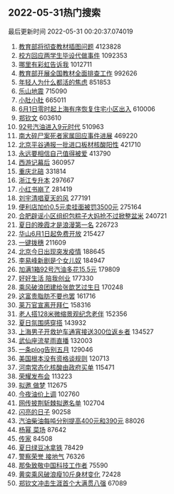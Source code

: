 ## 2022-05-31热门搜索 
最后更新时间 2022-05-31 00:20:37.074019 
1. [教育部将彻查教材插图问题](https://s.weibo.com/weibo?q=%23%E6%95%99%E8%82%B2%E9%83%A8%E5%B0%86%E5%BD%BB%E6%9F%A5%E6%95%99%E6%9D%90%E6%8F%92%E5%9B%BE%E9%97%AE%E9%A2%98%23&Refer=top) 4123828
1. [校方回应两学生毕设代做事件](https://s.weibo.com/weibo?q=%23%E6%A0%A1%E6%96%B9%E5%9B%9E%E5%BA%94%E4%B8%A4%E5%AD%A6%E7%94%9F%E6%AF%95%E8%AE%BE%E4%BB%A3%E5%81%9A%E4%BA%8B%E4%BB%B6%23&Refer=top) 1092353
1. [哪里有彩虹告诉我](https://s.weibo.com/weibo?q=%23%E5%93%AA%E9%87%8C%E6%9C%89%E5%BD%A9%E8%99%B9%E5%91%8A%E8%AF%89%E6%88%91%23&Refer=top) 1012711
1. [教育部开展全国教材全面排查工作](https://s.weibo.com/weibo?q=%23%E6%95%99%E8%82%B2%E9%83%A8%E5%BC%80%E5%B1%95%E5%85%A8%E5%9B%BD%E6%95%99%E6%9D%90%E5%85%A8%E9%9D%A2%E6%8E%92%E6%9F%A5%E5%B7%A5%E4%BD%9C%23&Refer=top) 992626
1. [年轻人为什么都活的焦虑](https://s.weibo.com/weibo?q=%23%E5%B9%B4%E8%BD%BB%E4%BA%BA%E4%B8%BA%E4%BB%80%E4%B9%88%E9%83%BD%E6%B4%BB%E7%9A%84%E7%84%A6%E8%99%91%23&Refer=top) 851853
1. [乐山地震](https://s.weibo.com/weibo?q=%23%E4%B9%90%E5%B1%B1%E5%9C%B0%E9%9C%87%23&Refer=top) 715090
1. [小肚小肚](https://s.weibo.com/weibo?q=%E5%B0%8F%E8%82%9A%E5%B0%8F%E8%82%9A&Refer=top) 665011
1. [6月1日零时起上海有序恢复住宅小区出入](https://s.weibo.com/weibo?q=%236%E6%9C%881%E6%97%A5%E9%9B%B6%E6%97%B6%E8%B5%B7%E4%B8%8A%E6%B5%B7%E6%9C%89%E5%BA%8F%E6%81%A2%E5%A4%8D%E4%BD%8F%E5%AE%85%E5%B0%8F%E5%8C%BA%E5%87%BA%E5%85%A5%23&Refer=top) 610006
1. [郑钦文](https://s.weibo.com/weibo?q=%E9%83%91%E9%92%A6%E6%96%87&Refer=top) 603610
1. [92号汽油进入9元时代](https://s.weibo.com/weibo?q=%2392%E5%8F%B7%E6%B1%BD%E6%B2%B9%E8%BF%9B%E5%85%A59%E5%85%83%E6%97%B6%E4%BB%A3%23&Refer=top) 510963
1. [南大碎尸案死者家属回应事件进展](https://s.weibo.com/weibo?q=%23%E5%8D%97%E5%A4%A7%E7%A2%8E%E5%B0%B8%E6%A1%88%E6%AD%BB%E8%80%85%E5%AE%B6%E5%B1%9E%E5%9B%9E%E5%BA%94%E4%BA%8B%E4%BB%B6%E8%BF%9B%E5%B1%95%23&Refer=top) 469220
1. [北京平谷通报一批进口板材核酸阳性](https://s.weibo.com/weibo?q=%23%E5%8C%97%E4%BA%AC%E5%B9%B3%E8%B0%B7%E9%80%9A%E6%8A%A5%E4%B8%80%E6%89%B9%E8%BF%9B%E5%8F%A3%E6%9D%BF%E6%9D%90%E6%A0%B8%E9%85%B8%E9%98%B3%E6%80%A7%23&Refer=top) 421710
1. [永远要相信自己值得被爱](https://s.weibo.com/weibo?q=%23%E6%B0%B8%E8%BF%9C%E8%A6%81%E7%9B%B8%E4%BF%A1%E8%87%AA%E5%B7%B1%E5%80%BC%E5%BE%97%E8%A2%AB%E7%88%B1%23&Refer=top) 413790
1. [西游记幕后](https://s.weibo.com/weibo?q=%E8%A5%BF%E6%B8%B8%E8%AE%B0%E5%B9%95%E5%90%8E&Refer=top) 360957
1. [重庆北碚](https://s.weibo.com/weibo?q=%E9%87%8D%E5%BA%86%E5%8C%97%E7%A2%9A&Refer=top) 331814
1. [浙江专升本](https://s.weibo.com/weibo?q=%23%E6%B5%99%E6%B1%9F%E4%B8%93%E5%8D%87%E6%9C%AC%23&Refer=top) 297667
1. [小红书崩了](https://s.weibo.com/weibo?q=%E5%B0%8F%E7%BA%A2%E4%B9%A6%E5%B4%A9%E4%BA%86&Refer=top) 281419
1. [刘宇清唱夏天的风](https://s.weibo.com/weibo?q=%23%E5%88%98%E5%AE%87%E6%B8%85%E5%94%B1%E5%A4%8F%E5%A4%A9%E7%9A%84%E9%A3%8E%23&Refer=top) 277191
1. [便利店加价0.5元卖挂面被罚3500元](https://s.weibo.com/weibo?q=%23%E4%BE%BF%E5%88%A9%E5%BA%97%E5%8A%A0%E4%BB%B70.5%E5%85%83%E5%8D%96%E6%8C%82%E9%9D%A2%E8%A2%AB%E7%BD%9A3500%E5%85%83%23&Refer=top) 275164
1. [合肥辟谣小区组织包粽子大妈抢不过掀整盆米](https://s.weibo.com/weibo?q=%23%E5%90%88%E8%82%A5%E8%BE%9F%E8%B0%A3%E5%B0%8F%E5%8C%BA%E7%BB%84%E7%BB%87%E5%8C%85%E7%B2%BD%E5%AD%90%E5%A4%A7%E5%A6%88%E6%8A%A2%E4%B8%8D%E8%BF%87%E6%8E%80%E6%95%B4%E7%9B%86%E7%B1%B3%23&Refer=top) 240721
1. [夏日的晚霞才是浪漫第一名](https://s.weibo.com/weibo?q=%23%E5%A4%8F%E6%97%A5%E7%9A%84%E6%99%9A%E9%9C%9E%E6%89%8D%E6%98%AF%E6%B5%AA%E6%BC%AB%E7%AC%AC%E4%B8%80%E5%90%8D%23&Refer=top) 226723
1. [华山6月1日起免费开放](https://s.weibo.com/weibo?q=%23%E5%8D%8E%E5%B1%B16%E6%9C%881%E6%97%A5%E8%B5%B7%E5%85%8D%E8%B4%B9%E5%BC%80%E6%94%BE%23&Refer=top) 215427
1. [一键拨穗](https://s.weibo.com/weibo?q=%23%E4%B8%80%E9%94%AE%E6%8B%A8%E7%A9%97%23&Refer=top) 211609
1. [北京今日出现突发疫情](https://s.weibo.com/weibo?q=%23%E5%8C%97%E4%BA%AC%E4%BB%8A%E6%97%A5%E5%87%BA%E7%8E%B0%E7%AA%81%E5%8F%91%E7%96%AB%E6%83%85%23&Refer=top) 188645
1. [李易峰新剧是个女儿奴](https://s.weibo.com/weibo?q=%23%E6%9D%8E%E6%98%93%E5%B3%B0%E6%96%B0%E5%89%A7%E6%98%AF%E4%B8%AA%E5%A5%B3%E5%84%BF%E5%A5%B4%23&Refer=top) 184947
1. [加满1箱92号汽油多花15.5元](https://s.weibo.com/weibo?q=%23%E5%8A%A0%E6%BB%A11%E7%AE%B192%E5%8F%B7%E6%B1%BD%E6%B2%B9%E5%A4%9A%E8%8A%B115.5%E5%85%83%23&Refer=top) 179809
1. [好好生活 陪我创业](https://s.weibo.com/weibo?q=%E5%A5%BD%E5%A5%BD%E7%94%9F%E6%B4%BB%20%E9%99%AA%E6%88%91%E5%88%9B%E4%B8%9A&Refer=top) 177330
1. [乘风破浪团建给张歆艺过生日](https://s.weibo.com/weibo?q=%23%E4%B9%98%E9%A3%8E%E7%A0%B4%E6%B5%AA%E5%9B%A2%E5%BB%BA%E7%BB%99%E5%BC%A0%E6%AD%86%E8%89%BA%E8%BF%87%E7%94%9F%E6%97%A5%23&Refer=top) 170248
1. [这富贵脂肪不要也罢](https://s.weibo.com/weibo?q=%23%E8%BF%99%E5%AF%8C%E8%B4%B5%E8%84%82%E8%82%AA%E4%B8%8D%E8%A6%81%E4%B9%9F%E7%BD%A2%23&Refer=top) 161716
1. [莱万官宣离开拜仁](https://s.weibo.com/weibo?q=%23%E8%8E%B1%E4%B8%87%E5%AE%98%E5%AE%A3%E7%A6%BB%E5%BC%80%E6%8B%9C%E4%BB%81%23&Refer=top) 158316
1. [老人搭128米微缩景观纪念老伴](https://s.weibo.com/weibo?q=%23%E8%80%81%E4%BA%BA%E6%90%AD128%E7%B1%B3%E5%BE%AE%E7%BC%A9%E6%99%AF%E8%A7%82%E7%BA%AA%E5%BF%B5%E8%80%81%E4%BC%B4%23&Refer=top) 152356
1. [夏日氛围感穿搭](https://s.weibo.com/weibo?q=%E5%A4%8F%E6%97%A5%E6%B0%9B%E5%9B%B4%E6%84%9F%E7%A9%BF%E6%90%AD&Refer=top) 143932
1. [上海男子开救护车通宵接送300位返乡者](https://s.weibo.com/weibo?q=%23%E4%B8%8A%E6%B5%B7%E7%94%B7%E5%AD%90%E5%BC%80%E6%95%91%E6%8A%A4%E8%BD%A6%E9%80%9A%E5%AE%B5%E6%8E%A5%E9%80%81300%E4%BD%8D%E8%BF%94%E4%B9%A1%E8%80%85%23&Refer=top) 134527
1. [武仙座流星雨直播](https://s.weibo.com/weibo?q=%23%E6%AD%A6%E4%BB%99%E5%BA%A7%E6%B5%81%E6%98%9F%E9%9B%A8%E7%9B%B4%E6%92%AD%23&Refer=top) 132003
1. [一条plog告别五月](https://s.weibo.com/weibo?q=%23%E4%B8%80%E6%9D%A1plog%E5%91%8A%E5%88%AB%E4%BA%94%E6%9C%88%23&Refer=top) 129046
1. [美国根本没有资格谈规则](https://s.weibo.com/weibo?q=%23%E7%BE%8E%E5%9B%BD%E6%A0%B9%E6%9C%AC%E6%B2%A1%E6%9C%89%E8%B5%84%E6%A0%BC%E8%B0%88%E8%A7%84%E5%88%99%23&Refer=top) 120713
1. [河南常态化核酸由政府买单](https://s.weibo.com/weibo?q=%23%E6%B2%B3%E5%8D%97%E5%B8%B8%E6%80%81%E5%8C%96%E6%A0%B8%E9%85%B8%E7%94%B1%E6%94%BF%E5%BA%9C%E4%B9%B0%E5%8D%95%23&Refer=top) 115471
1. [荣耀发布会](https://s.weibo.com/weibo?q=%23%E8%8D%A3%E8%80%80%E5%8F%91%E5%B8%83%E4%BC%9A%23&Refer=top) 113223
1. [拟邀 做梦](https://s.weibo.com/weibo?q=%E6%8B%9F%E9%82%80%20%E5%81%9A%E6%A2%A6&Refer=top) 112675
1. [今夜油价上调](https://s.weibo.com/weibo?q=%23%E4%BB%8A%E5%A4%9C%E6%B2%B9%E4%BB%B7%E4%B8%8A%E8%B0%83%23&Refer=top) 102760
1. [网传披荆斩棘拟邀名单](https://s.weibo.com/weibo?q=%23%E7%BD%91%E4%BC%A0%E6%8A%AB%E8%8D%86%E6%96%A9%E6%A3%98%E6%8B%9F%E9%82%80%E5%90%8D%E5%8D%95%23&Refer=top) 102704
1. [闪亮的日子](https://s.weibo.com/weibo?q=%23%E9%97%AA%E4%BA%AE%E7%9A%84%E6%97%A5%E5%AD%90%23&Refer=top) 90258
1. [汽油柴油每吨分别提高400元和390元](https://s.weibo.com/weibo?q=%E6%B1%BD%E6%B2%B9%E6%9F%B4%E6%B2%B9%E6%AF%8F%E5%90%A8%E5%88%86%E5%88%AB%E6%8F%90%E9%AB%98400%E5%85%83%E5%92%8C390%E5%85%83&Refer=top) 88026
1. [杨幂 菜场](https://s.weibo.com/weibo?q=%E6%9D%A8%E5%B9%82%20%E8%8F%9C%E5%9C%BA&Refer=top) 87642
1. [传家](https://s.weibo.com/weibo?q=%E4%BC%A0%E5%AE%B6&Refer=top) 84508
1. [夏日绿豆冰拿铁](https://s.weibo.com/weibo?q=%23%E5%A4%8F%E6%97%A5%E7%BB%BF%E8%B1%86%E5%86%B0%E6%8B%BF%E9%93%81%23&Refer=top) 78429
1. [警察荣誉 接地气](https://s.weibo.com/weibo?q=%E8%AD%A6%E5%AF%9F%E8%8D%A3%E8%AA%89%20%E6%8E%A5%E5%9C%B0%E6%B0%94&Refer=top) 76326
1. [那兔致敬中国科技工作者](https://s.weibo.com/weibo?q=%23%E9%82%A3%E5%85%94%E8%87%B4%E6%95%AC%E4%B8%AD%E5%9B%BD%E7%A7%91%E6%8A%80%E5%B7%A5%E4%BD%9C%E8%80%85%23&Refer=top) 75590
1. [黄奕乘风破浪瘦10斤身材变化](https://s.weibo.com/weibo?q=%23%E9%BB%84%E5%A5%95%E4%B9%98%E9%A3%8E%E7%A0%B4%E6%B5%AA%E7%98%A610%E6%96%A4%E8%BA%AB%E6%9D%90%E5%8F%98%E5%8C%96%23&Refer=top) 72428
1. [郑钦文冲击生涯首个大满贯八强](https://s.weibo.com/weibo?q=%23%E9%83%91%E9%92%A6%E6%96%87%E5%86%B2%E5%87%BB%E7%94%9F%E6%B6%AF%E9%A6%96%E4%B8%AA%E5%A4%A7%E6%BB%A1%E8%B4%AF%E5%85%AB%E5%BC%BA%23&Refer=top) 67089
